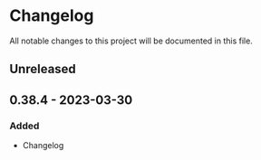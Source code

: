 # Changelog

All notable changes to this project will be documented in this file.

## Unreleased

## 0.38.4 - 2023-03-30
### Added
- Changelog

